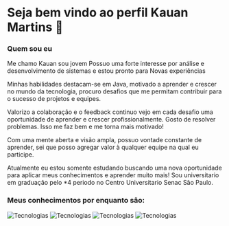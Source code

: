 
# Seja bem vindo ao perfil Kauan Martins 👋

### Quem sou eu

Me chamo Kauan sou jovem Possuo uma forte interesse por análise e desenvolvimento de sistemas e estou pronto para Novas experiências 

Minhas habilidades destacam-se em Java, motivado a aprender e crescer no mundo da tecnologia, procuro desafios que me permitam contribuir para o sucesso de projetos e equipes.

Valorizo a colaboração e o feedback continuo vejo em cada desafio uma oportunidade de aprender e crescer profissionalmente. Gosto de resolver problemas. Isso me faz bem e me torna mais motivado!

Com uma mente aberta e visão ampla, possuo vontade constante de aprender, sei que posso agregar valor à qualquer equipe na qual eu participe.

Atualmente eu estou somente estudando buscando uma nova oportunidade para aplicar meus conhecimentos e aprender muito mais!
Sou universitario em graduação pelo *4 periodo no Centro Universitario Senac São Paulo.


###  Meus conhecimentos por enquanto são: 

![Tecnologias](https://img.shields.io/badge/HTML5-E34F26?style=for-the-badge&logo=html5&logoColor=white) ![Tecnologias](https://img.shields.io/badge/Java-ED8B00?style=for-the-badge&logo=openjdk&logoColor=white) ![Tecnologias](https://img.shields.io/badge/CSS-239120?&style=for-the-badge&logo=css3&logoColor=white) ![Tecnologias](https://img.shields.io/badge/MySQL-00000F?style=for-the-badge&logo=mysql&logoColor=white) 



